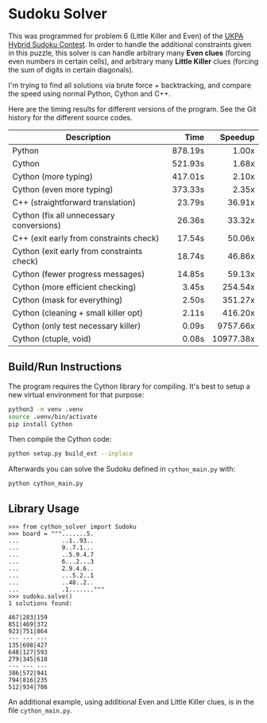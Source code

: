 # Sudoku Solver

This was programmed for problem 6 (Little Killer and Even) of the [UKPA Hybrid Sudoku Contest](https://ukpuzzles.org/contests.php?contestid=56).
In order to handle the additional constraints given in this puzzle, this solver is can handle arbitrary many **Even clues** (forcing even numbers in certain cells), and arbitrary many **Little Killer** clues (forcing the sum of digits in certain diagonals).

I'm trying to find all solutions via brute force + backtracking, and compare the speed using normal Python, Cython and C++.

Here are the timing results for different versions of the program. See the Git history for the different source codes.

| Description                                | Time            | Speedup   |
| ------------------------------------------ | --------------: | --------: |
| Python                                     | 878.19s         | 1.00x     |
| Cython                                     | 521.93s         | 1.68x     |
| Cython (more typing)                       | 417.01s         | 2.10x     |
| Cython (even more typing)                  | 373.33s         | 2.35x     |
| C++ (straightforward translation)          | 23.79s          | 36.91x    |
| Cython (fix all unnecessary conversions)   | 26.36s          | 33.32x    |
| C++ (exit early from constraints check)    | 17.54s          | 50.06x    |
| Cython (exit early from constraints check) | 18.74s          | 46.86x    |
| Cython (fewer progress messages)           | 14.85s          | 59.13x    |
| Cython (more efficient checking)           | 3.45s           | 254.54x   |
| Cython (mask for everything)               | 2.50s           | 351.27x   |
| Cython (cleaning + small killer opt)       | 2.11s           | 416.20x   |
| Cython (only test necessary killer)        | 0.09s           | 9757.66x  |
| Cython (ctuple, void)                      | 0.08s           | 10977.38x |

## Build/Run Instructions

The program requires the Cython library for compiling. It's best to setup a new virtual environment for that purpose:

```sh
python3 -m venv .venv
source .venv/bin/activate
pip install Cython
```

Then compile the Cython code:

```sh
python setup.py build_ext --inplace
```

Afterwards you can solve the Sudoku defined in `cython_main.py` with:

```sh
python cython_main.py
```

## Library Usage

```
>>> from cython_solver import Sudoku
>>> board = """.......5.
...            ..1..93..
...            9..7.1...
...            ..5.9.4.7
...            6...2...3
...            2.9.4.6..
...            ...5.2..1
...            ..48..2..
...            .1......."""
>>> sudoku.solve()
1 solutions found:

467|283|159
851|469|372
923|751|864
--- --- ---
135|698|427
648|127|593
279|345|618
--- --- ---
386|572|941
794|816|235
512|934|786
```

An additional example, using additional Even and Little Killer clues, is in the file `cython_main.py`.
